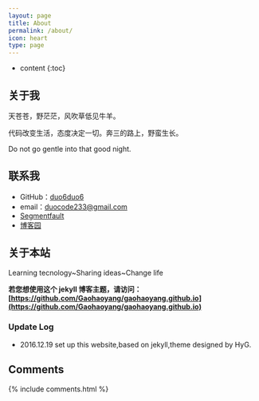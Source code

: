 ```yaml
---
layout: page
title: About
permalink: /about/
icon: heart
type: page
---
```


* content
{:toc}

## 关于我

天苍苍，野茫茫，风吹草低见牛羊。

代码改变生活，态度决定一切。奔三的路上，野蛮生长。

Do not go gentle into that good night.

## 联系我

* GitHub：[duo6duo6](https://github.com/duo6duo6)
* email：duocode233@gmail.com
* [Segmentfault](https://segmentfault.com/u/duo6duo6)
* [博客园](http://www.cnblogs.com/duo6duo6)

## 关于本站

Learning tecnology~Sharing ideas~Change life

**若您想使用这个 jekyll 博客主题，请访问：[https://github.com/Gaohaoyang/gaohaoyang.github.io](https://github.com/Gaohaoyang/gaohaoyang.github.io)**

### Update Log

* 2016.12.19 set up this website,based on jekyll,theme designed by HyG.

## Comments

{% include comments.html %}
